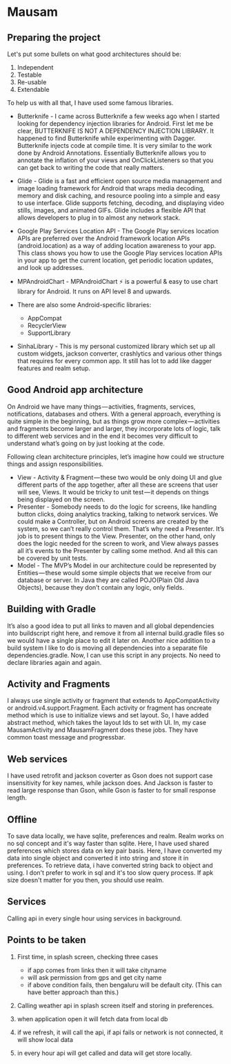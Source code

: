 # Mausam

## Preparing the project
Let's put some bullets on what good architectures should be:
1) Independent
2) Testable
3) Re-usable
4) Extendable

To help us with all that, I have used some famous libraries.

* Butterknife - I came across Butterknife a few weeks ago when I started looking for dependency injection libraries for Android. First let me be clear, BUTTERKNIFE IS NOT A DEPENDENCY INJECTION LIBRARY. It happened to find Butterknife while experimenting with Dagger. Butterknife injects code at compile time. It is very similar to the work done by Android Annotations. Essentially Butterknife allows you to annotate the inflation of your views and OnClickListeners  so that you can get back to writing the code that really matters.

* Glide - Glide is a fast and efficient open source media management and image loading framework for Android that wraps media decoding, memory and disk caching, and resource pooling into a simple and easy to use interface. Glide supports fetching, decoding, and displaying video stills, images, and animated GIFs. Glide includes a flexible API that allows developers to plug in to almost any network stack.

* Google Play Services Location API - The Google Play services location APIs are preferred over the Android framework location APIs (android.location) as a way of adding location awareness to your app. This class shows you how to use the Google Play services location APIs in your app to get the current location, get periodic location updates, and look up addresses.

* MPAndroidChart - MPAndroidChart :zap: is a powerful & easy to use chart library for Android. It runs on API level 8 and upwards.

* There are also some Android-specific libraries:
    * AppCompat
    * RecyclerView
    * SupportLibrary
    
* SinhaLibrary - This is my personal customized library which set up all custom widgets, jackson converter, crashlytics and various other things that requires for every common app. It still has lot to add like dagger features and realm setup.

## Good Android app architecture
On Android we have many things — activities, fragments, services, notifications, databases and others. With a general approach, everything is quite simple in the beginning, but as things grow more complex — activities and fragments become larger and larger, they incorporate lots of logic, talk to different web services and in the end it becomes very difficult to understand what’s going on by just looking at the code.

Following clean architecture principles, let’s imagine how could we structure things and assign responsibilities.

* View - Activity & Fragment — these two would be only doing UI and glue different parts of the app together, after all these are screens that user will see, Views. It would be tricky to unit test — it depends on things being displayed on the screen.
* Presenter - Somebody needs to do the logic for screens, like handling button clicks, doing analytics tracking, talking to network services. We could make a Controller, but on Android screens are created by the system, so we can’t really control them. That’s why need a Presenter. It’s job is to present things to the View. Presenter, on the other hand, only does the logic needed for the screen to work, and View always passes all it’s events to the Presenter by calling some method. And all this can be covered by unit tests.
* Model - The MVP’s Model in our architecture could be represented by Entities — these would some simple objects that we receive from our database or server. In Java they are called POJO(Plain Old Java Objects), because they don’t contain any logic, only fields.

## Building with Gradle
It’s also a good idea to put all links to maven and all global dependencies into buildscript right here, and remove it from all internal build.gradle files so we would have a single place to edit it later on.
Another nice addition to a build system I like to do is moving all dependencies into a separate file dependencies.gradle. Now, I can use this script in any projects. No need to declare libraries again and again.

## Activity and Fragments
I always use single activity or fragment that extends to AppCompatActivity or android.v4.support.Fragment.
Each activity or fragment has oncreate method which is use to initialize views and set layout. So, I have added abstract method, which takes the layout Ids to set with UI.
In, my case MausamActivity and MausamFragment does these jobs. They have common toast message and progressbar.

## Web services
I have used retrofit and jackson coverter as Gson does not support case insensitivity for key names, while jackson does. And Jackson is faster to read large response than Gson, while Gson is faster to for small response length.

## Offline
To save data locally, we have sqlite, preferences and realm. Realm works on no sql concept and it's way faster than sqlite. Here, I have used shared preferences which stores data on key pair basis. Here, I have converted my data into single object and converted it into string and store it in preferences.
To retrieve data, i have converted string back to object and using. I don't prefer to work in sql and it's too slow query process. If apk size doesn't matter for you then, you should use realm.

## Services
Calling api in every single hour using services in background.

## Points to be taken 
1) First time, in splash screen, checking three cases
    * if app comes from links then it will take cityname
    * will ask permission from gps and get city name
    * if above condition fails, then bengaluru will be default city. (This can have better approach than this.)
    
2) Calling weather api in splash screen itself and storing in preferences.

3) when application open it will fetch data from local db

4) if we refresh, it will call the api, if api fails or network is not connected, it will show local data

5) in every hour api will get called and data will get store locally.

